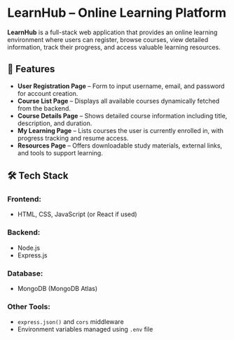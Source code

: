 #  LearnHub – Online Learning Platform

**LearnHub** is a full-stack web application that provides an online learning environment where users can register, browse courses, view detailed information, track their progress, and access valuable learning resources.


## 📌 Features

- **User Registration Page** – Form to input username, email, and password for account creation.
- **Course List Page** – Displays all available courses dynamically fetched from the backend.
- **Course Details Page** – Shows detailed course information including title, description, and duration.
- **My Learning Page** – Lists courses the user is currently enrolled in, with progress tracking and resume access.
- **Resources Page** – Offers downloadable study materials, external links, and tools to support learning.


## 🛠️ Tech Stack

### Frontend:
- HTML, CSS, JavaScript (or React if used)

### Backend:
- Node.js
- Express.js

### Database:
- MongoDB (MongoDB Atlas)

### Other Tools:
- `express.json()` and `cors` middleware
- Environment variables managed using `.env` file



